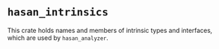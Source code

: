 # `hasan_intrinsics`

This crate holds names and members of intrinsic types and interfaces, which are used by `hasan_analyzer`.